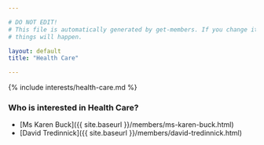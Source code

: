 ```yaml
---

# DO NOT EDIT!
# This file is automatically generated by get-members. If you change it, bad
# things will happen.

layout: default
title: "Health Care"

---
```


{% include interests/health-care.md %}

### Who is interested in Health Care?


* [Ms Karen Buck]({{ site.baseurl }}/members/ms-karen-buck.html)
* [David Tredinnick]({{ site.baseurl }}/members/david-tredinnick.html)

